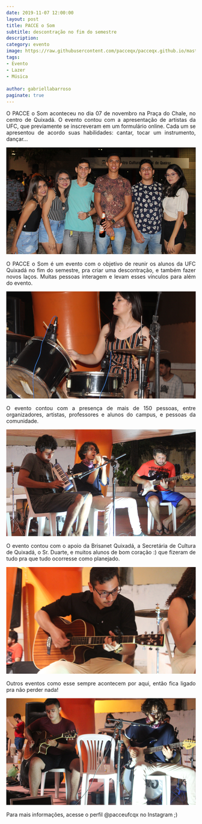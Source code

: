 ```yaml
---
date: 2019-11-07 12:00:00
layout: post
title: PACCE o Som
subtitle: descontração no fim do semestre
description: 
category: evento
image: https://raw.githubusercontent.com/pacceqx/pacceqx.github.io/master/assets/pic/2019-10-15/capa.png
tags:
- Evento
- Lazer
- Música

author: gabriellabarroso
paginate: true
---
```

<p style="text-align: justify">
O PACCE o Som aconteceu no dia 07 de novembro na Praça do Chale, no centro de Quixadá. O evento contou com a apresentação de artistas da UFC, que previamente se inscreveram em um formulário online. Cada um se apresentou de acordo suas habilidades: cantar, tocar um instrumento, dançar... </p>

![](https://raw.githubusercontent.com/pacceqx/pacceqx.github.io/master/assets/pic/2019-11-07/pacce4.png)

<p style="text-align: justify"> O PACCE o Som é um evento com o objetivo de reunir os alunos da UFC Quixadá no fim do semestre, pra criar uma descontração, e também fazer novos laços. Muitas pessoas interagem e levam esses vínculos para além do evento. 
</p>

![](https://raw.githubusercontent.com/pacceqx/pacceqx.github.io/master/assets/pic/2019-11-07/pacce2.png)

<p style="text-align: justify">
 O evento contou com a presença de mais de 150 pessoas, entre organizadores, artistas, professores e alunos  do campus, e pessoas da comunidade.
 </p>

![](https://raw.githubusercontent.com/pacceqx/pacceqx.github.io/master/assets/pic/2019-11-07/pacce5.png)

 <p style="text-align: justify">
 O evento contou com o apoio da Brisanet Quixadá, a Secretária de Cultura de Quixadá, o Sr. Duarte, e muitos alunos de bom coração :) que fizeram de tudo pra que tudo ocorresse como planejado. 
 </p>

![](https://raw.githubusercontent.com/pacceqx/pacceqx.github.io/master/assets/pic/2019-11-07/pacce1.png)

<p style="text-align: justify">
 Outros eventos como esse sempre acontecem por aqui, então fica ligado pra não perder nada!
 </p>

![](https://raw.githubusercontent.com/pacceqx/pacceqx.github.io/master/assets/pic/2019-11-07/pacce3.png)

<p style="text-align: justify">
Para mais informações, acesse o perfil @pacceufcqx no Instagram ;)
</p>